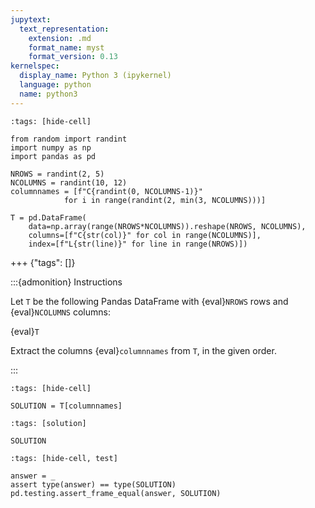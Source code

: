```yaml
---
jupytext:
  text_representation:
    extension: .md
    format_name: myst
    format_version: 0.13
kernelspec:
  display_name: Python 3 (ipykernel)
  language: python
  name: python3
---
```


```{code-cell} ipython3
:tags: [hide-cell]

from random import randint
import numpy as np
import pandas as pd

NROWS = randint(2, 5)
NCOLUMNS = randint(10, 12)
columnnames = [f"C{randint(0, NCOLUMNS-1)}"
            for i in range(randint(2, min(3, NCOLUMNS)))]

T = pd.DataFrame(
    data=np.array(range(NROWS*NCOLUMNS)).reshape(NROWS, NCOLUMNS),
    columns=[f"C{str(col)}" for col in range(NCOLUMNS)],
    index=[f"L{str(line)}" for line in range(NROWS)])
```

+++ {"tags": []}

:::{admonition} Instructions

Let `T` be the following Pandas DataFrame with {eval}`NROWS` rows and {eval}`NCOLUMNS` columns:

{eval}`T`

Extract the columns {eval}`columnnames` from `T`, in the given order.

:::

```{code-cell} ipython3
:tags: [hide-cell]

SOLUTION = T[columnnames]
```

```{code-cell} ipython3
:tags: [solution]

SOLUTION
```

```{code-cell} ipython3
:tags: [hide-cell, test]

answer = _
assert type(answer) == type(SOLUTION)
pd.testing.assert_frame_equal(answer, SOLUTION)
```
